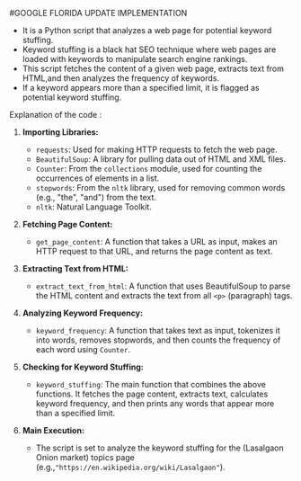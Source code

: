 #GOOGLE FLORIDA UPDATE IMPLEMENTATION

- It is a Python script that analyzes a web page for potential keyword stuffing.
- Keyword stuffing is a black hat SEO technique where web pages are loaded with keywords to manipulate search engine rankings.
- This script fetches the content of a given web page, extracts text from HTML,and then analyzes the frequency of keywords.
- If a keyword appears more than a specified limit, it is flagged as potential keyword stuffing.

Explanation of the code :

1. **Importing Libraries:**
   - `requests`: Used for making HTTP requests to fetch the web page.
   - `BeautifulSoup`: A library for pulling data out of HTML and XML files.
   - `Counter`: From the `collections` module, used for counting the occurrences of elements in a list.
   - `stopwords`: From the `nltk` library, used for removing common words (e.g., "the", "and") from the text.
   - `nltk`: Natural Language Toolkit.

2. **Fetching Page Content:**
   - `get_page_content`: A function that takes a URL as input, makes an HTTP request to that URL, and returns the page content as text.

3. **Extracting Text from HTML:**
   - `extract_text_from_html`: A function that uses BeautifulSoup to parse the HTML content and extracts the text from all `<p>` (paragraph) tags.

4. **Analyzing Keyword Frequency:**
   - `keyword_frequency`: A function that takes text as input, tokenizes it into words, removes stopwords, and then counts the frequency of each word using `Counter`.

5. **Checking for Keyword Stuffing:**
   - `keyword_stuffing`: The main function that combines the above functions. It fetches the page content, extracts text, calculates keyword frequency, and then prints any words that appear more than a specified limit.

6. **Main Execution:**
   - The script is set to analyze the keyword stuffing for the (Lasalgaon Onion market) topics page (e.g.,`"https://en.wikipedia.org/wiki/Lasalgaon"`).
